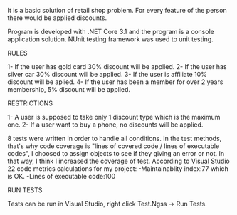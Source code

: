 It is a basic solution of retail shop problem. For every feature of the person there would be applied discounts. 

Program is developed with .NET Core 3.1 and the program is a console application solution.
NUnit testing framework was used to unit testing.

RULES

1- If the user has gold card 30% discount will be applied.
2- If the user has silver car 30% discount will be applied.
3- If the user is affiliate 10% discount will be aplied.
4- If the user has been a member for over 2 years membership, 5% discount will be applied.

RESTRICTIONS

1- A user is supposed to take only 1 discount type which is the maximum one. 
2- If a user want to buy a phone, no discounts will be applied.

8 tests were written in order to handle all conditions. In the test methods, that's why code coverage is "lines of covered code / lines of executable codes",
I choosed to assign objects to see if they giving an error or not. In that way, I think I increased the coverage of test. 
According to Visual Studio 22 code metrics calculations for my project:
-Maintainablity index:77 which is OK.
-Lines of executable code:100

RUN TESTS

Tests can be run in Visual Studio, right click Test.Ngss -> Run Tests.
